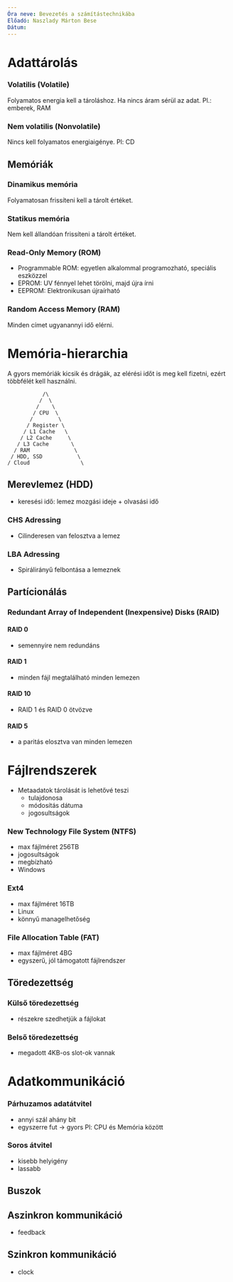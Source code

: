 ```yaml
---
Óra neve: Bevezetés a számítástechnikába
Előadó: Naszlady Márton Bese
Dátum:
---
```

# Adattárolás
### Volatilis (Volatile)
Folyamatos energia kell a tároláshoz. Ha nincs áram sérül az adat.
Pl.: emberek, RAM

### Nem volatilis (Nonvolatile)
Nincs kell folyamatos energiaigénye.
Pl: CD

## Memóriák
### Dinamikus memória
Folyamatosan frissíteni kell a tárolt értéket.
### Statikus memória
Nem kell állandóan frissíteni a tárolt értéket.

### Read-Only Memory (ROM)
- Programmable ROM: egyetlen alkalommal programozható, speciális eszközzel
- EPROM: UV fénnyel lehet törölni, majd újra írni
- EEPROM: Elektronikusan újraírható

### Random Access Memory (RAM)
Minden címet ugyanannyi idő elérni.

# Memória-hierarchia
A gyors memóriák kicsik és drágák, az elérési időt is meg kell fizetni, ezért többfélét kell használni.
```
           /\
          /  \
         /    \
        / CPU  \ 
       /        \
      / Register \
     / L1 Cache   \
    / L2 Cache     \
   / L3 Cache       \
  / RAM              \
 / HDD, SSD           \
/ Cloud                \
```

## Merevlemez (HDD)
- keresési idő: lemez mozgási ideje + olvasási idő
### CHS Adressing
- Cilinderesen van felosztva a lemez
### LBA Adressing
- Spirálirányű felbontása a lemeznek

## Partícionálás
### Redundant Array of Independent (Inexpensive) Disks (RAID)
#### RAID 0
- semennyire nem redundáns
#### RAID 1
- minden fájl megtalálható minden lemezen
#### RAID 10
- RAID 1 és RAID 0 ötvözve
#### RAID 5
- a paritás elosztva van minden lemezen

# Fájlrendszerek
- Metaadatok tárolását is lehetővé teszi
	- tulajdonosa
	- módosítás dátuma
	- jogosultságok

### New Technology File System (NTFS)
- max fájlméret 256TB
- jogosultságok
- megbízható
- Windows

### Ext4
- max fájlméret 16TB
- Linux
- könnyű managelhetőség

### File Allocation Table (FAT)
- max fájlméret 4BG
- egyszerű, jól támogatott fájlrendszer

## Töredezettség
### Külső töredezettség
- részekre szedhetjük a fájlokat
### Belső töredezettség
- megadott 4KB-os slot-ok vannak

# Adatkommunikáció
### Párhuzamos adatátvitel
- annyi szál ahány bit
- egyszerre fut -> gyors
Pl: CPU és Memória között

### Soros átvitel
- kisebb helyigény
- lassabb
## Buszok

## Aszinkron kommunikáció
- feedback
## Szinkron kommunikáció
- clock